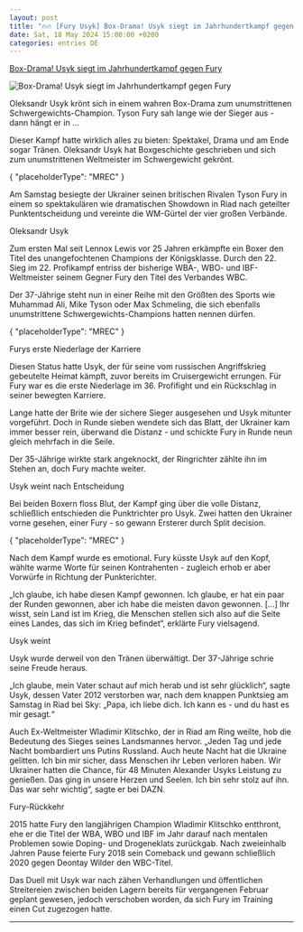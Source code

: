 ```yaml
---
layout: post
title: "🔥🔥 [Fury Usyk] Box-Drama! Usyk siegt im Jahrhundertkampf gegen Fury"
date: Sat, 18 May 2024 15:00:00 +0200
categories: entries DE
---
```

[Box-Drama! Usyk siegt im Jahrhundertkampf gegen Fury](https://www.sport1.de/news/kampfsport/boxen/2024/05/sieg-gegen-fury-usyk-unumstrittener-schwergewichts-weltmeister)

![Box-Drama! Usyk siegt im Jahrhundertkampf gegen Fury](https://reshape.sport1.de/c/t/9b49b55f-df44-4fe2-9703-28321ac0a705/1200x630)

Oleksandr Usyk krönt sich in einem wahren Box-Drama zum unumstrittenen Schwergewichts-Champion. Tyson Fury sah lange wie der Sieger aus - dann hängt er in ...

Dieser Kampf hatte wirklich alles zu bieten: Spektakel, Drama und am Ende sogar Tränen. Oleksandr Usyk hat Boxgeschichte geschrieben und sich zum unumstrittenen Weltmeister im Schwergewicht gekrönt.

{ "placeholderType": "MREC" }

Am Samstag besiegte der Ukrainer seinen britischen Rivalen Tyson Fury in einem so spektakulären wie dramatischen Showdown in Riad nach geteilter Punktentscheidung und vereinte die WM-Gürtel der vier großen Verbände.

Oleksandr Usyk

Zum ersten Mal seit Lennox Lewis vor 25 Jahren erkämpfte ein Boxer den Titel des unangefochtenen Champions der Königsklasse. Durch den 22. Sieg im 22. Profikampf entriss der bisherige WBA-, WBO- und IBF-Weltmeister seinem Gegner Fury den Titel des Verbandes WBC.

Der 37-Jährige steht nun in einer Reihe mit den Größten des Sports wie Muhammad Ali, Mike Tyson oder Max Schmeling, die sich ebenfalls unumstrittene Schwergewichts-Champions hatten nennen dürfen.

{ "placeholderType": "MREC" }

Furys erste Niederlage der Karriere

Diesen Status hatte Usyk, der für seine vom russischen Angriffskrieg gebeutelte Heimat kämpft, zuvor bereits im Cruisergewicht errungen. Für Fury war es die erste Niederlage im 36. Profifight und ein Rückschlag in seiner bewegten Karriere.

Lange hatte der Brite wie der sichere Sieger ausgesehen und Usyk mitunter vorgeführt. Doch in Runde sieben wendete sich das Blatt, der Ukrainer kam immer besser rein, überwand die Distanz - und schickte Fury in Runde neun gleich mehrfach in die Seile.

Der 35-Jährige wirkte stark angeknockt, der Ringrichter zählte ihn im Stehen an, doch Fury machte weiter.

Usyk weint nach Entscheidung

Bei beiden Boxern floss Blut, der Kampf ging über die volle Distanz, schließlich entschieden die Punktrichter pro Usyk. Zwei hatten den Ukrainer vorne gesehen, einer Fury - so gewann Ersterer durch Split decision.

{ "placeholderType": "MREC" }

Nach dem Kampf wurde es emotional. Fury küsste Usyk auf den Kopf, wählte warme Worte für seinen Kontrahenten - zugleich erhob er aber Vorwürfe in Richtung der Punkterichter.

„Ich glaube, ich habe diesen Kampf gewonnen. Ich glaube, er hat ein paar der Runden gewonnen, aber ich habe die meisten davon gewonnen. [...] Ihr wisst, sein Land ist im Krieg, die Menschen stellen sich also auf die Seite eines Landes, das sich im Krieg befindet“, erklärte Fury vielsagend.

Usyk weint

Usyk wurde derweil von den Tränen überwältigt. Der 37-Jährige schrie seine Freude heraus.

„Ich glaube, mein Vater schaut auf mich herab und ist sehr glücklich“, sagte Usyk, dessen Vater 2012 verstorben war, nach dem knappen Punktsieg am Samstag in Riad bei Sky: „Papa, ich liebe dich. Ich kann es - und du hast es mir gesagt.“

Auch Ex-Weltmeister Wladimir Klitschko, der in Riad am Ring weilte, hob die Bedeutung des Sieges seines Landsmannes hervor. „Jeden Tag und jede Nacht bombardiert uns Putins Russland. Auch heute Nacht hat die Ukraine gelitten. Ich bin mir sicher, dass Menschen ihr Leben verloren haben. Wir Ukrainer hatten die Chance, für 48 Minuten Alexander Usyks Leistung zu genießen. Das ging in unsere Herzen und Seelen. Ich bin sehr stolz auf ihn. Das war sehr wichtig“, sagte er bei DAZN.

Fury-Rückkehr

2015 hatte Fury den langjährigen Champion Wladimir Klitschko entthront, ehe er die Titel der WBA, WBO und IBF im Jahr darauf nach mentalen Problemen sowie Doping- und Drogeneklats zurückgab. Nach zweieinhalb Jahren Pause feierte Fury 2018 sein Comeback und gewann schließlich 2020 gegen Deontay Wilder den WBC-Titel.

Das Duell mit Usyk war nach zähen Verhandlungen und öffentlichen Streitereien zwischen beiden Lagern bereits für vergangenen Februar geplant gewesen, jedoch verschoben worden, da sich Fury im Training einen Cut zugezogen hatte.

-----

